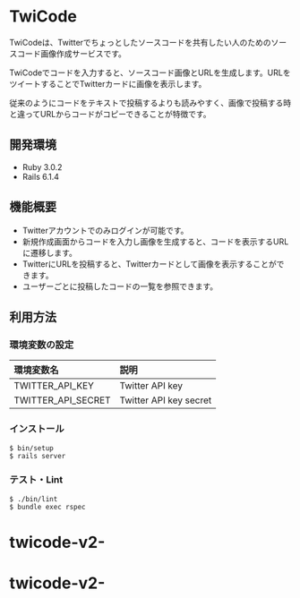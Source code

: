# TwiCode
TwiCodeは、Twitterでちょっとしたソースコードを共有したい人のためのソースコード画像作成サービスです。

TwiCodeでコードを入力すると、ソースコード画像とURLを生成します。URLをツイートすることでTwitterカードに画像を表示します。

従来のようにコードをテキストで投稿するよりも読みやすく、画像で投稿する時と違ってURLからコードがコピーできることが特徴です。

## 開発環境
- Ruby 3.0.2
- Rails 6.1.4

## 機能概要
- Twitterアカウントでのみログインが可能です。
- 新規作成画面からコードを入力し画像を生成すると、コードを表示するURLに遷移します。
- TwitterにURLを投稿すると、Twitterカードとして画像を表示することができます。
- ユーザーごとに投稿したコードの一覧を参照できます。

## 利用方法

### 環境変数の設定
| 環境変数名 | 説明 |
| :--- | :--- |
| TWITTER_API_KEY | Twitter API key  |
| TWITTER_API_SECRET | Twitter API key secret |

### インストール
```
$ bin/setup
$ rails server
```

### テスト・Lint
```
$ ./bin/lint
$ bundle exec rspec
```
# twicode-v2-
# twicode-v2-
